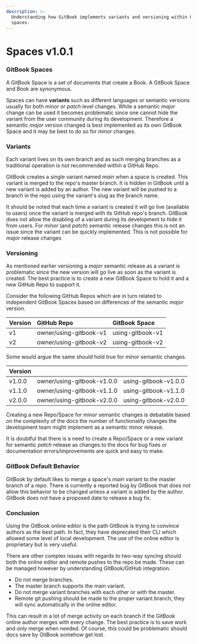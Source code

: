 ```yaml
---
description: >-
  Understanding how GitBook implements variants and versioning within GitBook
  spaces.
---
```


# Spaces v1.0.1

### GitBook Spaces

A GitBook Space is a set of documents that create a Book. A GitBook Space and Book are synonymous. 

Spaces can have **variants** such as different languages or semantic versions usually for both _minor_ or _patch_ level changes. While a semantic _major_ change can be used it becomes problematic since one cannot hide the variant from the user community during its development. Therefore a semantic _major_ version changed is best implemented as its own GitBook Space and it may be best to do so for _minor_ changes. 

### Variants

Each variant lives on its own branch and as such merging branches as a traditional operation is not recommended within a GitHub Repo. 

GitBook creates a single variant named _main_ when a space is created. This variant is merged to the repo's master branch. It is hidden in GitBook until a new variant is added by an author. The new variant will be pushed to a branch in the repo using the variant's slug as the branch name.

It should be noted that each time a variant is created it will go live \(available to users\) once the variant is merged with its GitHub repo's branch. GitBook does not allow the disabling of a variant during its development to hide it from users. For _minor_ \(and _patch_\) semantic release changes this is not an issue since the variant can be quickly implemented. This is not possible for _major_ release changes 

### Versioning

As mentioned earlier versioning a _major_ semantic release as a variant is problematic since the new version will go live as soon as the variant is created. The best practice is to create a new GitBook Space to hold it and a new GitHub Repo to support it.

Consider the following GitHub Repos which are in turn related to independent GitBook Spaces based on differences of the semantic _major_ version.

| Version | GitHub Repo | GitBook Space |
| :--- | :--- | :--- |
| v1 | owner/using-gitbook-v1 | using-gitbook-v1 |
| v2 | owner/using-gitbook-v2 | using-gitbook-v2 |

Some would argue the same should hold true for _minor_ semantic changes. 

| Version |  |  |
| :--- | :--- | :--- |
| v1.0.0 | owner/using-gitbook-v1.0.0 | using-gitbook-v1.0.0 |
| v1.1.0 | owner/using-gitbook-v1.1.0 | using-gitbook-v1.1.0 |
| v2.0.0 | owner/using-gitbook-v2.0.0 | using-gitbook-v2.0.0 |

Creating a new Repo/Space for _minor_ semantic changes is debatable based on the complexity of the docs the number of functionality changes the development team might implement as a semantic minor release.

It is doubtful that there is a need to create a Repo/Space or a new variant for semantic _patch_ release as changes to the docs for bug fixes or documentation errors/improvements are quick and easy to make. 

### GitBook Default Behavior

GitBook by default likes to merge a space's _main_ variant to the master branch of a repo. There is currently a reported bug by GitBook that does not allow this behavior to be changed unless a variant is added by the author. GitBook does not have a proposed date to release a bug fix.

### Conclusion

Using the GitBook online editor is the path GitBook is trying to convince authors as the best path. In fact, they have deprecated their CLI which allowed some level of local development. The use of the online editor is proprietary but is very useful. 

There are other complex issues with regards to two-way syncing should both the online editor and remote pushes to the repo be made. These can be managed however by understanding GItBook/GitHub integration.

* Do not merge branches.
* The master branch supports the main variant.
* Do not merge variant branches with each other or with the master.
* Remote git pushing should be made to the proper variant branch, they will sync automatically in the online editor.

This can result in a lot of merge activity on each branch if the GitBook online author merges with every change. The best practice is to save work and only merge when needed. Of course, this could be problematic should docs save by GitBook somehow get lost.

#### 



